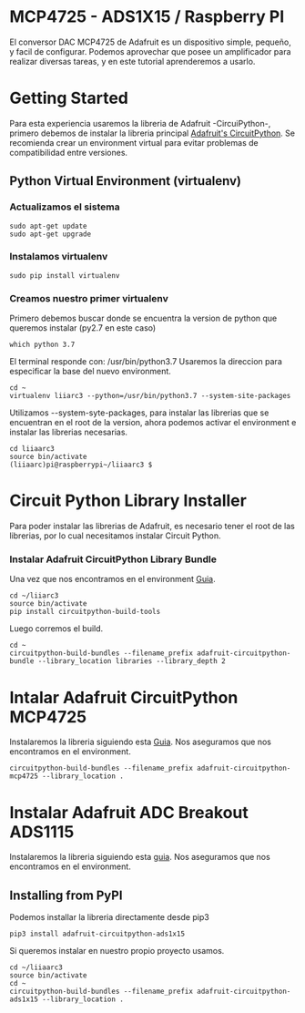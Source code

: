 # MCP4725 - ADS1X15 / Raspberry PI
El conversor DAC MCP4725 de Adafruit es un dispositivo simple, pequeño, y facil de configurar.
Podemos aprovechar que posee un amplificador para realizar diversas tareas, y en este tutorial aprenderemos a usarlo.

# Getting Started
Para esta experiencia usaremos la libreria de Adafruit -CircuiPython-, primero debemos de instalar la libreria principal [Adafruit's CircuitPython](https://github.com/adafruit/Adafruit_CircuitPython_Bundle).
Se recomienda crear un environment virtual para evitar problemas de compatibilidad entre versiones.
## Python Virtual Environment (virtualenv)
### Actualizamos el sistema
```
sudo apt-get update
sudo apt-get upgrade
```
### Instalamos virtualenv
```
sudo pip install virtualenv
```
### Creamos nuestro primer virtualenv
Primero debemos buscar donde se encuentra la version de python que queremos instalar (py2.7 en este caso)
```
which python 3.7
```
El terminal responde con: /usr/bin/python3.7
Usaremos la direccion para especificar la base del nuevo environment.
```
cd ~
virtualenv liiarc3 --python=/usr/bin/python3.7 --system-site-packages
```

Utilizamos --system-syte-packages, para instalar las librerias que se encuentran en el root de la version, ahora podemos activar el environment e instalar las librerias necesarias.
```
cd liiaarc3
source bin/activate
(liiaarc)pi@raspberrypi~/liiaarc3 $
```
# Circuit Python Library Installer
Para poder instalar las librerias de Adafruit, es necesario tener el root de las librerias, por lo cual necesitamos instalar Circuit Python.
### Instalar Adafruit CircuitPython Library Bundle
Una vez que nos encontramos en el environment [Guia](https://github.com/adafruit/Adafruit_CircuitPython_Bundle).
```
cd ~/liiarc3
source bin/activate
pip install circuitpython-build-tools
```
Luego corremos el build.
```
cd ~
circuitpython-build-bundles --filename_prefix adafruit-circuitpython-bundle --library_location libraries --library_depth 2
``` 

# Intalar Adafruit CircuitPython MCP4725
Instalaremos la libreria siguiendo esta [Guia](https://learn.adafruit.com/mcp4725-12-bit-dac-tutorial/python-circuitpython).
Nos aseguramos que nos encontramos en el environment.
```
circuitpython-build-bundles --filename_prefix adafruit-circuitpython-mcp4725 --library_location .
```

# Instalar Adafruit ADC Breakout ADS1115
Instalaremos la libreria siguiendo esta [guia](https://learn.adafruit.com/adafruit-4-channel-adc-breakouts/assembly-and-wiring#multiple-boards-2-14).
Nos aseguramos que nos encontramos en el environment.

## Installing from PyPI
Podemos installar la libreria directamente desde pip3
```
pip3 install adafruit-circuitpython-ads1x15
```
Si queremos instalar en nuestro propio proyecto usamos.
```
cd ~/liiaarc3
source bin/activate
cd ~
circuitpython-build-bundles --filename_prefix adafruit-circuitpython-ads1x15 --library_location .
```

